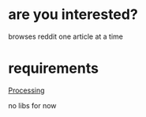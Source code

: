 # are you interested?

browses reddit one article at a time



# requirements
[Processing](http://processing.org)

no libs for now
